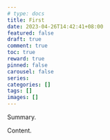 ```yaml
---
# type: docs 
title: First
date: 2023-04-26T14:42:41+08:00
featured: false
draft: true
comment: true
toc: true
reward: true
pinned: false
carousel: false
series:
categories: []
tags: []
images: []
---
```


Summary.

<!--more-->

Content.
